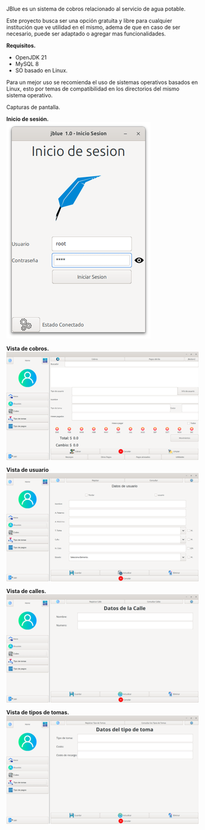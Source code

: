 JBlue es un sistema de cobros relacionado al servicio de agua potable.

Este proyecto busca ser una opción gratuita y libre para cualquier institución que ve utilidad en el mismo, adema de que en caso de ser necesario, puede ser adaptado o agregar mas funcionalidades.

**Requisitos.**

- OpenJDK 21
- MySQL 8
- SO basado en Linux.

Para un mejor uso se recomienda el uso de sistemas operativos basados en Linux, esto por temas de compatibilidad en los directorios del mismo sistema operativo.

Capturas de pantalla.

**Inicio de sesión.**  
![Login](https://github.com/Jp3222/Jp3222/blob/main/JBlue/Captura%20desde%202024-11-01%2008-45-50.png?raw=true)

**Vista de cobros.**  
![Caja.png](https://github.com/Jp3222/Jp3222/blob/main/JBlue/Captura%20desde%202024-11-01%2008-45-55.png?raw=true)

**Vista de usuario**  
![Usuarios](https://github.com/Jp3222/Jp3222/blob/main/JBlue/Captura%20desde%202024-11-01%2008-46-00.png?raw=true)

**Vista de calles.**  
![Calles](https://github.com/Jp3222/Jp3222/blob/main/JBlue/Captura%20desde%202024-11-01%2008-46-04.png?raw=true)

**Vista de tipos de tomas.**  
![Tomas](https://github.com/Jp3222/Jp3222/blob/main/JBlue/Captura%20desde%202024-11-01%2008-46-07.png?raw=true)
